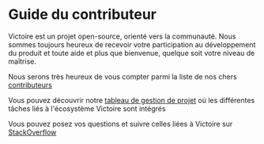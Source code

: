 # Guide du contributeur

Victoire est un projet open-source, orienté vers la communauté.
Nous sommes toujours heureux de recevoir votre participation au développement du produit et toute aide et plus que bienvenue, quelque soit votre niveau de maîtrise.

Nous serons très heureux de vous compter parmi la liste de nos chers [contributeurs](https://github.com/Victoire/Victoire/contributors)

Vous pouvez découvrir notre [tableau de gestion de projet](http://waffle.io/Victoire/victoire) où les différentes tâches liés à l'écosystème Victoire sont intégrés

Vous pouvez posez vos questions et suivre celles liées à Victoire sur [StackOverflow](http://stackoverflow.com/questions/tagged/victoire)
